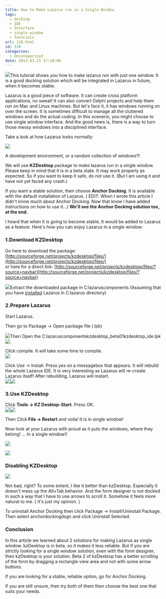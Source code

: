 ```yaml
---
title: How to Make Lazarus run in a Single Window
tags:
  - docking
  - IDE
  - Interface
  - single window
  - Tutorials
url: 118.html
id: 118
categories:
  - Uncategorized
date: 2013-03-23 17:10:00
---
```


![](http://3.bp.blogspot.com/-yIa_Wn9s3iM/UU3k4f-G3EI/AAAAAAAAAUM/r7KqeW86RNs/s1600/single-window.gif)This tutorial shows you how to make lazarus run with just one window. It is a good docking solution which will be integrated in Lazarus in future, when it becomes stable.  
  
  
Lazarus is a good piece of software. It can create cross platform applications, no sweat! It can also convert Delphi projects and help them run on Mac and Linux machines. But let's face it, it has windows running on over the screen. It is sometimes difficult to manage all the cluttered windows and do the actual coding. In this scenerio, you might choose to use single window interface. And the good news is, there is a way to turn those messy windows into a disciplined interface.  
  
Take a look at how Lazarus looks normally:  
  
[![](http://3.bp.blogspot.com/-gMKy4_OFDWA/UU3guU3P2II/AAAAAAAAAUI/zypJN6gZi74/s320/13.gif)](http://3.bp.blogspot.com/-gMKy4_OFDWA/UU3guU3P2II/AAAAAAAAAUI/zypJN6gZi74/s1600/13.gif)  
  
A development environment, or a random collection of windows?!  
  
We will use **KZDesktop** package to make lazarus run in a single window. Please keep in mind that it is in a beta state. It may work properly as expected. So if you want to keep it safe, do not use it. (But I am using it and have not yet faced any crash.)  
  
If you want a stable solution, then choose **Anchor Docking**. It is available with the default installation of Lazarus. ( EDIT: When I wrote this article I didn't know much about Anchor Docking. Now that know I have added instructions on how to use it...) **We'll see the Anchor Docking solution too, at the end.**   
  
I heard that when it is going to become stable, it would be added to Lazarus as a feature. Here's how you can enjoy Lazarus in a single window:  

### 1.Download KZDesktop

Go here to download the package:  
[http://sourceforge.net/projects/kzdesktop/files/](http://sourceforge.net/projects/kzdesktop/files/)  
or here for a direct link: [http://sourceforge.net/projects/kzdesktop/files/?source=navbar](http://sourceforge.net/projects/kzdesktop/files/?source=navbar)  
  
![](http://3.bp.blogspot.com/-hKXOF6YHuXY/UU87a2p7D_I/AAAAAAAAAWs/hKvdOapW3LA/s1600/01.gif)Extract the downloaded package in C:lazaruscomponents (Assuming that you have [installed](http://lazplanet.blogspot.com/2013/03/how-to-install-lazarus.html) Lazarus in C:lazarus directory)  

### 2.Prepare Lazarus

Start Lazarus.  
  
Then go to Package -> Open package file (.lpk)  
  
![](http://1.bp.blogspot.com/-3uFmG6bgkak/UU87fkZMw1I/AAAAAAAAAW0/-TbRccWYvNY/s1600/02.gif)Then Open the C:lazaruscomponentskzdesktop\_beta01kzdesktop\_ide.lpk  
![](http://1.bp.blogspot.com/-hY-XbhwYe_4/UU88Sh6OFdI/AAAAAAAAAW8/RcqgHhSOeOU/s1600/03.gif)  
  
Click compile. It will take some time to compile.  
![](http://1.bp.blogspot.com/-RuYK5-NmEYs/UU887AzwfcI/AAAAAAAAAXE/9AbyGsGpNoU/s1600/04.gif)  
  
Click Use -> Install. Press yes on a messagebox that appears. It will rebuild the whole Lazarus IDE. It is very interesting as Lazarus will re-create Lazarus itself! After rebuilding, Lazarus will restart.  
![](http://2.bp.blogspot.com/-F1UrTyTyaAM/UU89Wn_KADI/AAAAAAAAAXM/GkeJfIN7Y6E/s1600/05.gif)![](http://1.bp.blogspot.com/-b0QzaWZ8-_8/UU8-DoRshEI/AAAAAAAAAXU/xpbbXaBtBa8/s1600/06.gif)  

### 3.Use KZDesktop

  
Click **Tools -> KZ Desktop-Start**. Press OK.  
![](http://2.bp.blogspot.com/-HP14Q6pm13o/UU8-5wY2ubI/AAAAAAAAAXc/Txsm8lIA3_o/s1600/07.gif)![](http://4.bp.blogspot.com/-IIjxCWiz9FE/UU8_GsYRzmI/AAAAAAAAAXk/d_OO0d7IQJE/s1600/08.gif)  
  
Then Click **File -> Restart** and voila! It is in single window!  
  
Now look at your Lazarus with proud as it puts the windows, where they belong! ... In a single window!!  
  
![](http://3.bp.blogspot.com/-1CD3_JvuX9s/UU8_ygc0CSI/AAAAAAAAAXs/3a7aq9SBHiI/s1600/09.gif)  
  
![](http://1.bp.blogspot.com/-0H6BmsfW-Us/UU4RFy8yKII/AAAAAAAAAWc/u8a9gyNBOqM/s1600/Lazar.gif)

### Disabling KZDesktop

![](http://2.bp.blogspot.com/-Hq-SUyOMIgw/UniaNF_FaXI/AAAAAAAABUI/ERX6LBNbXQc/s1600/lazarus.gif)

Not bad, right? To some extent, I like it better than kzDesktop. Especially it doesn't mess up the Alt+Tab behavior. And the form designer is not docked in such a way that I have to use arrows to scroll it. Somehow it feels more natural to me. ( It's just my opinion. )  

  
To uninstall Anchor Docking then click Package -> Install/Uninstall Package. Then select anchordockingdsgn and click Uninstall Selected.  
  

### Conclusion

In this article we learned about 2 solutions for making Lazarus as single window. kzDesktop is in beta, so it makes it less reliable. But if you are strictly looking for a single window solution, even with the form designer, then kzDesktop is your solution. Beta 2 of kzDesktop has a better scrolling of the form by dragging a rectangle view area and not with some arrow buttons.  
  
If you are looking for a stable, reliable option, go for Anchor Docking.  
  
If you are still unsure, then try both of them then choose the best one that suits your needs.